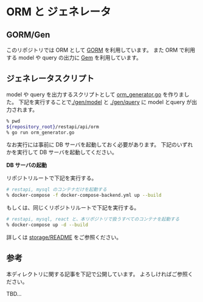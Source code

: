 # ORM と ジェネレータ

## GORM/Gen

このリポジトリでは ORM として [GORM](https://gorm.io/) を利用しています。
また ORM で利用する model や query の出力に [Gem](https://gorm.io/gen/) を利用しています。

## ジェネレータスクリプト

model や query を出力するスクリプトとして [orm_generator.go](./orm_generator.go) を作りました。
下記を実行することで[./gen/model](./gen/model) と [./gen/query](./gen/query) に model とquery が出力されます。


```zsh
% pwd
${repository_root}/restapi/api/orm
% go run orm_generator.go
```

なお実行には事前に DB サーバを起動しておく必要があります。
下記のいずれかを実行して DB サーバを起動してください。


**DB サーバの起動**

リポジトリルートで下記を実行する。

```bash
# restapi, mysql のコンテナだけを起動する
% docker-compose -f docker-compose-backend.yml up --build
```

もしくは、同じくリポジトリルートで下記を実行する。

```bash
# restapi, mysql, react と、本リポジトリで扱うすべてのコンテナを起動する
% docker-compose up -d --build
```


詳しくは [storage/README](../../../storage/README.md) をご参照ください。

## 参考

本ディレクトリに関する記事を下記で公開しています。
よろしければご参照ください。

TBD...


